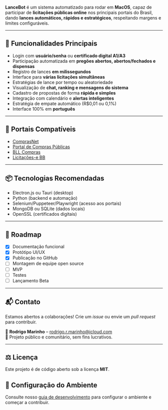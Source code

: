 **LanceBot** é um sistema automatizado para rodar em **MacOS**, capaz de participar de **licitações públicas online** nos principais portais do Brasil, dando **lances automáticos, rápidos e estratégicos**, respeitando margens e limites configuráveis.

---

## 🧩 Funcionalidades Principais

- Login com **usuário/senha** ou **certificado digital A1/A3**
- Participação automatizada em **pregões abertos, abertos/fechados e dispensas**
- Registro de lances **em milissegundos**
- Interface para **várias licitações simultâneas**
- Estratégias de lance por tempo ou aleatoriedade
- Visualização de **chat, ranking e mensagens do sistema**
- Cadastro de propostas de forma **rápida e simples**
- Integração com calendário e **alertas inteligentes**
- Estratégia de empate automático (R$0,01 ou 0,1%)
- Interface 100% em **português**

---

## 🔗 Portais Compatíveis

- [ComprasNet](https://www.comprasnet.gov.br)
- [Portal de Compras Públicas](https://www.portaldecompraspublicas.com.br)
- [BLL Compras](https://bllcompras.com/Representant/Participants)
- [Licitações-e BB](https://www.licitacoes-e.com.br)

---

## 📦 Tecnologias Recomendadas

- Electron.js ou Tauri (desktop)
- Python (backend e automação)
- Selenium/Puppeteer/Playwright (acesso aos portais)
- MongoDB ou SQLite (dados locais)
- OpenSSL (certificados digitais)

---

## 🚀 Roadmap

- [x] Documentação funcional
- [x] Protótipo UI/UX
- [x] Publicação no GitHub
- [ ] Montagem de equipe open source
- [ ] MVP
- [ ] Testes
- [ ] Lançamento Beta

---

## 📬 Contato

Estamos abertos a colaborações! Crie um *issue* ou envie um *pull request* para contribuir.

📧 **Rodrigo Marinho** – rodrigo.r.marinho@icloud.com  
📍 Projeto público e comunitário, sem fins lucrativos.

---

## ⚖️ Licença

Este projeto é de código aberto sob a licença **MIT**.
## 📖 Configuração do Ambiente

Consulte nosso [guia de desenvolvimento](DEVELOPMENT.md) para configurar o ambiente e começar a contribuir.
